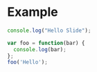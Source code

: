 # Example

```js
console.log("Hello Slide");

var foo = function(bar) {
  console.log(bar);
};
foo('Hello');
```
